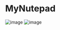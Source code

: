 # MyNutepad

![image](https://user-images.githubusercontent.com/77667944/184982292-0fd46ccd-10dd-4b3b-a7d7-11727a9b4117.png)
![image](https://user-images.githubusercontent.com/77667944/184985171-4f8d7310-2da0-432b-af2d-a907115aa674.png)
